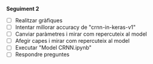 **Seguiment 2**
- [ ] Realitzar gràfiques
- [ ] Intentar millorar accuracy de "crnn-in-keras-v1"
- [ ] Canviar paràmetres i mirar com repercuteix al model
- [ ] Afegir capes i mirar com repercuteix al model
- [ ] Executar "Model CRNN.ipynb"
- [ ] Respondre preguntes
